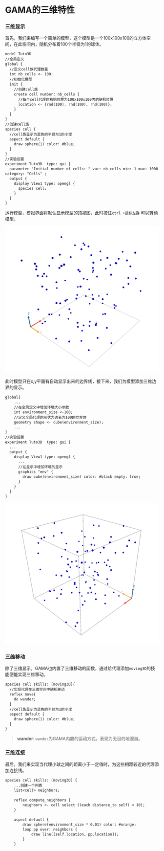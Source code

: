 # GAMA的三维特性

### 三维显示

首先，我们来编写一个简单的模型，这个模型是一个100x100x100的立方体空间，在此空间内，随机分布着100个半径为1的球体。

```text
model Tuto3D
//全局定义
global {
  //定义cell族代理数量
  int nb_cells <- 100;	
  //初始化模型
  init { 
    //创建cell族
    create cell number: nb_cells { 
      //每个cell代理的初始位置为100x100x100内的随机位置
      location <- {rnd(100), rnd(100), rnd(100)};       
    } 
  }  
} 
//创建cell族
species cell {  
  //cell族显示为蓝色的半径为1的小球                    
  aspect default {
    draw sphere(1) color: #blue;   
  }
}
//实验设置
experiment Tuto3D  type: gui {
  parameter "Initial number of cells: " var: nb_cells min: 1 max: 1000 category: "Cells" ;	
  output {
    display View1 type: opengl {
      species cell;
    }
  }
}
```

运行模型，模拟界面将默认显示模型的顶视图，此时按住`ctrl +鼠标左键` 可以转动模型。

![6.1.1 &#x7B80;&#x5355;&#x7684;&#x4E09;&#x7EF4;&#x663E;&#x793A;](../../.gitbook/assets/image%20%2829%29.png)

此时模型只在x,y平面有自动显示出来的边界线，接下来，我们为模型添加三维边界的显示。

```text
global{
    ...
    //在全局定义中增加环境大小参数
    int environment_size <-100;
    //定义全局代理的形状为边长为100的立方体
    geometry shape <- cube(environment_size);  
    ...
}
//实验设置
experiment Tuto3D  type: gui {
  ...
  output {
    display View1 type: opengl {
      ...
      //在显示中增加环境的显示
      graphics "env" {
        draw cube(environment_size) color: #black empty: true;  
      }
    }
  }
}
```







![6.1.2 &#x5E26;&#x8FB9;&#x754C;&#x7684;&#x4E09;&#x7EF4;&#x663E;&#x793A;](../../.gitbook/assets/image%20%2828%29.png)

### 三维移动

除了三维显示，GAMA也内置了三维移动的函数，通过给代理添加`moving3D`的技能便能实现三维移动。

```text
species cell skills: [moving3D]{ 
  //实现代理在三维空间中随机移动
  reflex move{
    do wander;
  } 
  //cell族显示为蓝色的半径为1的小球                    
  aspect default {
    draw sphere(1) color: #blue;   
  }
}
```

> **wander**:  `wander`为GAMA内置的运动方式，表现为无目的地漫游。

### 三维连接

最后，我们来实现当代理小球之间的距离小于一定值时，为这些相距较近的代理添加连接线。

```text
species cell skills: [moving3D] {
	...创建一个列表
	list<cell> neighbors;

	reflex compute_neighbors {
		neighbors <- cell select ((each distance_to self) < 10);
	}

	aspect default {
		draw sphere(environment_size * 0.01) color: #orange;
		loop pp over: neighbors {
			draw line([self.location, pp.location]);
		}
	}
```



